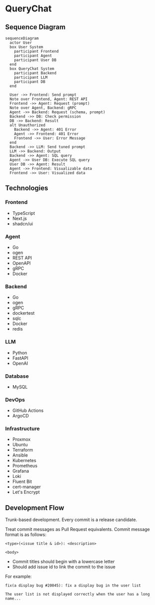 # QueryChat

## Sequence Diagram

```mermaid
sequenceDiagram
  actor User
  box User System
    participant Frontend
    participant Agent
    participant User DB
  end
  box QueryChat System
    participant Backend
    participant LLM
    participant DB
  end

  User ->> Frontend: Send prompt
  Note over Frontend, Agent: REST API
  Frontend ->> Agent: Request (prompt)
  Note over Agent, Backend: gRPC
  Agent ->> Backend: Request (schema, prompt)
  Backend ->> DB: Check permission
  DB ->> Backend: Result
  alt Unauthorized
    Backend ->> Agent: 401 Error
    Agent ->> Frontend: 401 Error
    Frontend ->> User: Error Message
  end
  Backend ->> LLM: Send tuned prompt
  LLM ->> Backend: Output
  Backend ->> Agent: SQL query
  Agent ->> User DB: Execute SQL query
  User DB ->> Agent: Result
  Agent ->> Frontend: Visualizable data
  Frontend ->> User: Visualized data
```

## Technologies

### Frontend

- TypeScript
- Next.js
- shadcn/ui

### Agent

- Go
- ogen
- REST API
- OpenAPI
- gRPC
- Docker

### Backend

- Go
- ogen
- gRPC
- dockertest
- sqlc
- Docker
- redis

### LLM

- Python
- FastAPI
- OpenAI

### Database

- MySQL

### DevOps

- GitHub Actions
- ArgoCD

### Infrastructure

- Proxmox
- Ubuntu
- Terraform
- Ansible
- Kubernetes
- Prometheus
- Grafana
- Loki
- Fluent Bit
- cert-manager
- Let's Encrypt

## Development Flow

Trunk-based development. Every commit is a release candidate.

Treat commit messages as Pull Request equivalents. Commit message format is as follows:

```plaintext
<type>(<issue title & id>): <description>

<body>
```

- Commit titles should begin with a lowercase letter
- Should add issue id to link the commit to the issue

For example:

```plaintext
fix(a display bug #20045): fix a display bug in the user list

The user list is not displayed correctly when the user has a long name...
```
